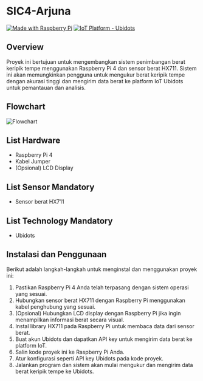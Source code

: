 # SIC4-Arjuna

[![Made with Raspberry Pi](https://img.shields.io/badge/Made%20with-Raspberry%20Pi-C51A4A.svg)](https://www.raspberrypi.org/)
[![IoT Platform - Ubidots](https://img.shields.io/badge/IoT%20Platform-Ubidots-00ACD7.svg)](https://ubidots.com/)

## Overview

Proyek ini bertujuan untuk mengembangkan sistem penimbangan berat keripik tempe menggunakan Raspberry Pi 4 dan sensor berat HX711. Sistem ini akan memungkinkan pengguna untuk mengukur berat keripik tempe dengan akurasi tinggi dan mengirim data berat ke platform IoT Ubidots untuk pemantauan dan analisis.

## Flowchart

![Flowchart](link_ke_flowchart)

## List Hardware

- Raspberry Pi 4
- Kabel Jumper 
- (Opsional) LCD Display

## List Sensor Mandatory

- Sensor berat HX711

## List Technology Mandatory

- Ubidots

## Instalasi dan Penggunaan

Berikut adalah langkah-langkah untuk menginstal dan menggunakan proyek ini:

1. Pastikan Raspberry Pi 4 Anda telah terpasang dengan sistem operasi yang sesuai.
2. Hubungkan sensor berat HX711 dengan Raspberry Pi menggunakan kabel penghubung yang sesuai.
3. (Opsional) Hubungkan LCD display dengan Raspberry Pi jika ingin menampilkan informasi berat secara visual.
4. Instal library HX711 pada Raspberry Pi untuk membaca data dari sensor berat.
5. Buat akun Ubidots dan dapatkan API key untuk mengirim data berat ke platform IoT.
6. Salin kode proyek ini ke Raspberry Pi Anda.
7. Atur konfigurasi seperti API key Ubidots pada kode proyek.
8. Jalankan program dan sistem akan mulai mengukur dan mengirim data berat keripik tempe ke Ubidots.

